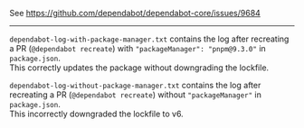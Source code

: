 See https://github.com/dependabot/dependabot-core/issues/9684

---

`dependabot-log-with-package-manager.txt` contains the log after recreating a PR (`@dependabot recreate`) with `"packageManager": "pnpm@9.3.0"` in `package.json`.\
This correctly updates the package without downgrading the lockfile.

`dependabot-log-without-package-manager.txt` contains the log after recreating a PR (`@dependabot recreate`) without `"packageManager"` in `package.json`.\
This incorrectly downgraded the lockfile to v6.
